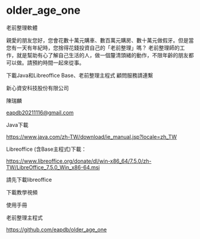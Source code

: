 # older_age_one
老前整理軟體

親愛的朋友您好，您會花數十萬元購車、數百萬元購房、數十萬元做假牙。但是當您有一天有年紀時，您捨得花錢投資自己的「老前整理」嗎？
老前整理師的工作，就是幫助有心了解自己生活的人，做一個釐清頭緒的動作，不限年齡的朋友都可以做。請預約時間一起來從事。

下載Java和Libreoffice Base、老前整理主程式
顧問服務請連繫

新心資安科技股份有限公司

陳瑞麟

eapdb20211116@gmail.com

Java下載

https://www.java.com/zh-TW/download/ie_manual.jsp?locale=zh_TW

Libreoffice (含Base主程式)下載：

https://www.libreoffice.org/donate/dl/win-x86_64/7.5.0/zh-TW/LibreOffice_7.5.0_Win_x86-64.msi

請先下載libreoffice

下載教學視頻

使用手冊



老前整理主程式

https://github.com/eapdb/older_age_one

